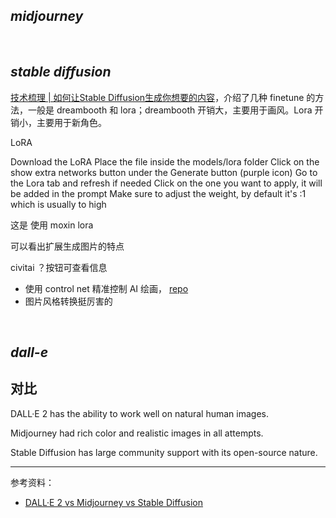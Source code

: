 
## _midjourney_


</br>

## _stable diffusion_


[技术梳理 | 如何让Stable Diffusion生成你想要的内容](https://zhuanlan.zhihu.com/p/612700702)，介绍了几种 finetune 的方法，一般是 dreambooth 和 lora；dreambooth 开销大，主要用于画风。Lora 开销小，主要用于新角色。


LoRA

Download the LoRA
Place the file inside the models/lora folder
Click on the show extra networks button under the Generate button (purple icon)
Go to the Lora tab and refresh if needed
Click on the one you want to apply, it will be added in the prompt
Make sure to adjust the weight, by default it's :1 which is usually to high


这是 使用 moxin  lora 

可以看出扩展生成图片的特点

civitai ？按钮可查看信息

- 使用 control net 精准控制 AI 绘画， [repo](https://github.com/lllyasviel/ControlNet)
- 图片风格转换挺厉害的


</br>

## _dall-e_


## 对比

DALL·E 2 has the ability to work well on natural human images.

Midjourney had rich color and realistic images in all attempts.

Stable Diffusion has large community support with its open-source nature.


-----------

参考资料：
- [DALL·E 2 vs Midjourney vs Stable Diffusion](https://medium.com/mlearning-ai/dall-e-2-vs-midjourney-vs-stable-diffusion-8eb9eb7d20be)

